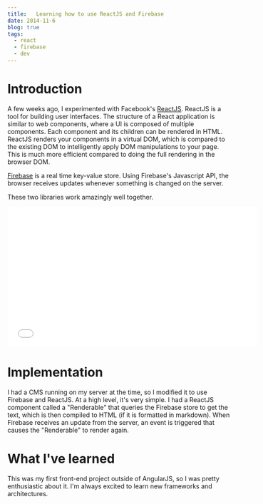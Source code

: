 ```yaml
---
title:   Learning how to use ReactJS and Firebase
date: 2014-11-6
blog: true
tags:
  - react
  - firebase
  - dev
---
```


# Introduction

A few weeks ago, I experimented with Facebook's [ReactJS](1). ReactJS is a tool for building user interfaces. The structure of a React application is similar to web components, where a UI is composed of multiple components. Each component and its children can be rendered in HTML. ReactJS renders your components in a virtual DOM, which is compared to the existing DOM to intelligently apply DOM manipulations to your page. This is much more efficient compared to doing the full rendering in the browser DOM.

[Firebase](2) is a real time key-value store. Using Firebase's Javascript API, the browser receives updates whenever something is changed on the server.

These two libraries work amazingly well together.

<iframe width="560" height="315" src="//www.youtube.com/embed/qaYESiT-358" frameborder="0" allowfullscreen></iframe>

# Implementation

I had a CMS running on my server at the time, so I modified it to use Firebase and ReactJS. At a high level, it's very simple. I had a ReactJS component called a "Renderable" that queries the Firebase store to get the text, which is then compiled to HTML (if it is formatted in markdown). When Firebase receives an update from the server, an event is triggered that causes the "Renderable" to render again.

# What I've learned

This was my first front-end project outside of AngularJS, so I was pretty enthusiastic about it. I'm always excited to learn new frameworks and architectures.


[1]: http://facebook.github.io/react/
[2]: https://www.firebase.com/
